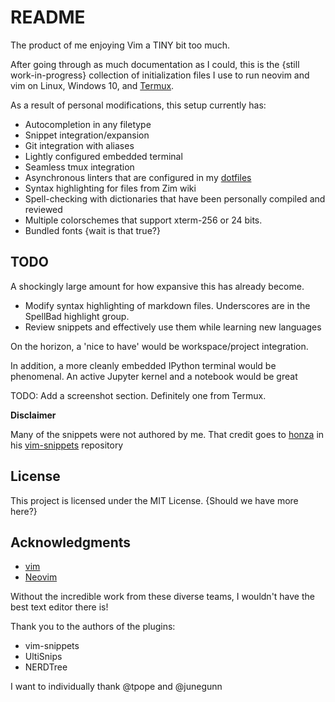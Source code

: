# README

The product of me enjoying Vim a TINY bit too much.

After going through as much documentation as I could, this is the
{still work-in-progress} collection of initialization files I use to run
neovim and vim on Linux, Windows 10, and [Termux](github.com/termux/termuxapp).

As a result of personal modifications, this setup currently has:

- Autocompletion in any filetype
- Snippet integration/expansion
- Git integration with aliases
- Lightly configured embedded terminal
- Seamless tmux integration
- Asynchronous linters that are configured in my [dotfiles](github.com/farisachugthai/dotfiles)
- Syntax highlighting for files from Zim wiki
- Spell-checking with dictionaries that have been personally compiled and reviewed
- Multiple colorschemes that support xterm-256 or 24 bits.
- Bundled fonts {wait is that true?}

## TODO

A shockingly large amount for how expansive this has already become.

- Modify syntax highlighting of markdown files.
  Underscores are in the SpellBad highlight group.
- Review snippets and effectively use them while learning new languages

On the horizon, a 'nice to have' would be workspace/project integration.

In addition, a more cleanly embedded IPython terminal would be phenomenal.
An active Jupyter kernel and a notebook would be great

TODO:
Add a screenshot section. Definitely one from Termux.

**Disclaimer**

Many of the snippets were not authored by me. That credit goes to
[honza](github.com/honza) in his [vim-snippets](github.com/honza/vim-snippets)
 repository

## License

This project is licensed under the MIT License. {Should we have more here?}

## Acknowledgments

- [vim](github.com/vim/vim)
- [Neovim](github.com/neovim/neovim)

Without the incredible work from these diverse teams, I wouldn't have the best
text editor there is!

Thank you to the authors of the plugins:

- vim-snippets
- UltiSnips
- NERDTree

I want to individually thank @tpope and @junegunn
